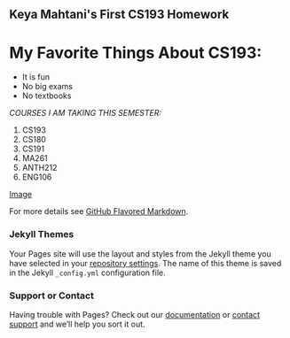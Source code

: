## Keya Mahtani's First CS193 Homework


# My Favorite Things About CS193:
- It is fun
- No big exams
- No textbooks

_COURSES I AM TAKING THIS SEMESTER:_
 1. CS193
 2. CS180
 3. CS191
 4. MA261
 5. ANTH212
 6. ENG106
 

[Image](https://www.eschoolnews.com/files/2016/12/computer-science-education-600x400.jpg)

For more details see [GitHub Flavored Markdown](https://guides.github.com/features/mastering-markdown/).

### Jekyll Themes

Your Pages site will use the layout and styles from the Jekyll theme you have selected in your [repository settings](https://github.com/kalutes/CS193_Fall18_Lab1/settings). The name of this theme is saved in the Jekyll `_config.yml` configuration file.

### Support or Contact

Having trouble with Pages? Check out our [documentation](https://help.github.com/categories/github-pages-basics/) or [contact support](https://github.com/contact) and we’ll help you sort it out.
